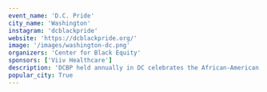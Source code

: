 ```yaml
---
event_name: 'D.C. Pride'
city_name: 'Washington'
instagram: 'dcblackpride'
website: 'https://dcblackpride.org/'
image: '/images/washington-dc.png'
organizers: 'Center for Black Equity'
sponsors: ['Viiv Healthcare']
description: 'DCBP held annually in DC celebrates the African-American lesbian, gay, bisexual and transgender community. A @ctr4blackequity program.'
popular_city: True
---
```

